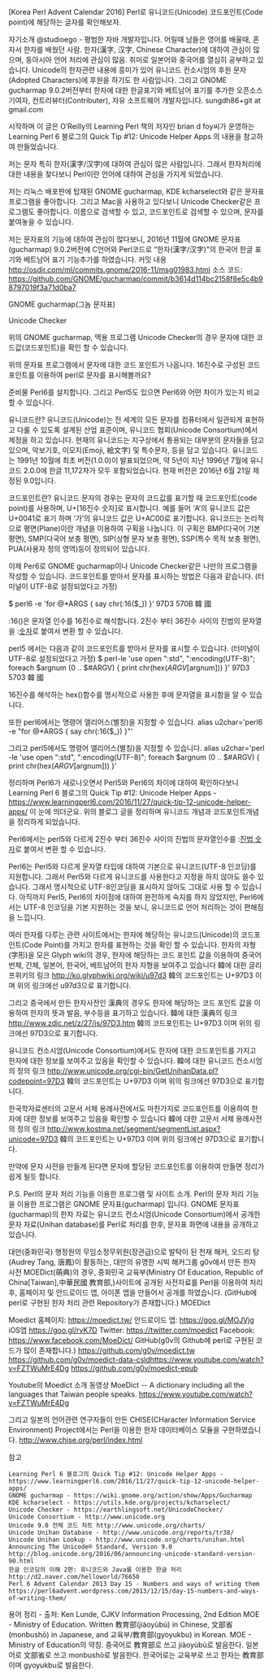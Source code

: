 [Korea Perl Advent Calendar 2016] Perl로 유니코드(Unicode) 코드포인트(Code point)에 해당하는 글자를 확인해보자.

자기소개
@studioego - 평범한 자바 개발자입니다.  어릴때 남들은 영어를 배울때, 혼자서 한자를 배웠던 사람. 한자(漢字, 汉字, Chinese Character)에 대하여 관심이 많으며, 동아시아 언어 처리에 관심이 많음.  취미로 일본어와 중국어를 열심히 공부하고 있습니다. Unicode의 한자관련 내용에 흥미가 있어 유니코드 컨소시엄의 후원 문자(Adopted Characters)에 후원을 하기도 한 사람입니다.
그리고 GNOME gucharmap 9.0.2버전부터 한자에 대한 한글표기와 베트남어 표기를 추가한 오픈소스 기여자, 컨트리뷰터(Contributer), 자유 소프트웨어 개발자입니다.
sungdh86+git at gmail.com

시작하며
이 글은 O’Reilly의 Learning Perl 책의 저자인 brian d foy씨가 운영하는  Learning Perl 6 블로그의 Quick Tip #12: Unicode Helper Apps 의 내용을 참고하여 만들었습니다.

저는 문자 특히 한자(漢字/汉字)에 대하여 관심이 많은 사람입니다. 그래서 한자처리에 대한 내용을 찾다보니 Perl이란 언어에 대하여 관심을 가지게 되었습니다.

저는 리눅스 배포판에 탑재된 GNOME gucharmap, KDE kcharselect와 같은 문자표 프로그램을 좋아합니다. 그리고 Mac을 사용하고 있다보니 Unicode Checker같은 프로그램도 좋아합니다. 이름으로 검색할 수 있고, 코드포인트로 검색할 수 있으며, 문자를 붙여놓을 수 있습니다.

저는 문자표의 기능에 대하여 관심이 많다보니, 2016년 11월에 GNOME 문자표(gucharmap) 9.0.2버전에 C언어와 Perl코드로 “한자(漢字/汉字)"의 한국어 한글 표기와 베트남어 표기 기능추가를 하였습니다.
커밋 내용 http://osdir.com/ml/commits.gnome/2016-11/msg01983.html 
소스 코드: https://github.com/GNOME/gucharmap/commit/b3614d114bc2158f8e5c4b98797019f3a71d0ba7


GNOME gucharmap(그놈 문자표)


Unicode Checker

위의 GNOME gucharmap, 맥용 프로그램 Unicode Checker의 경우 문자에 대한 코드값(코드포인트)을 확인 할 수 있습니다.

위의 문자표 프로그램에서 문자에 대한 코드 포인트가 나옵니다. 16진수로 구성된 코드포인트를 이용하여 perl로 문자를 표시해볼까요? 


준비물
Perl6를 설치합니다. 그리고 Perl5도 있으면 Perl6와 어떤 차이가 있는지 비교할 수 있습니다.

유니코드란?
유니코드(Unicode)는 전 세계의 모든 문자를 컴퓨터에서 일관되게 표현하고 다룰 수 있도록 설계된 산업 표준이며, 유니코드 협회(Unicode Consortium)에서 제정을 하고 있습니다. 현재의 유니코드는 지구상에서 통용되는 대부분의 문자들을 담고 있으며, 악보기호, 이모지(Emoji, 絵文字) 및 특수문자, 등을 담고 있습니다. 
유니코드는 1991년 10월에 최초 버전(1.0.0)이 발표되었으며, 약 5년이 지난 1996년 7월에 유니코드 2.0.0에 한글 11,172자가 모두 포함되었습니다. 현재 버전은 2016년 6월 21일 제정된 9.0입니다.

코드포인트란?
유니코드 문자의 경우는 문자의 코드값를 표기할 때 코드포인트(code point)를 사용하며, U+[16진수 숫자]로 표시합니다. 
예를 들어 ‘A’의 유니코드 값은 U+0041로 표기 하며 ‘가’의 유니코드 값은 U+AC00로 표기합니다.
유니코드는 논리적으로 평면(Plane)이란 개념을 이용하여 구획을 나눕니다. 이 구획은 BMP(다국어 기본 평면), SMP(다국어 보충 평면), SIP(상형 문자 보충 평면), SSP(특수 목적 보충 평면), PUA(사용자 정의 영역)등이 정의되어 있습니다.

이제 Per6로 GNOME gucharmap이나 Unicode Checker같은 나만의 프로그램을 작성할 수 있습니다. 코드포인트를 받아서 문자를 표시하는 방법은 다음과 같습니다. (터미널이 UTF-8로 설정되었다고 가정)

$ perl6 -e 'for @*ARGS { say chr(:16($_)) }’ 97D3 570B
韓
國

:16()은 문자열 인수를 16진수로 해석합니다.  2진수 부터 36진수 사이의 진법의 문자열을 :[숫자]()로 붙여서 변환 할 수 있습니다.

perl5 에서는 다음과 같이 코드포인트를 받아서 문자를 표시할 수 있습니다. (터미널이 UTF-8로 설정되었다고 가정)
$ perl-le 'use open ":std", ":encoding(UTF-8)"; foreach $argnum (0 .. $#ARGV) {  print chr(hex($ARGV[$argnum])) }' 97D3 5703
韓
國

16진수를 해석하는 hex()함수를 명시적으로 사용한 후에 문자열을 표시함을 알 수 있습니다.  

또한 perl6에서는 명령어 앨리어스(별칭)을 지정할 수 있습니다.
alias u2char='perl6 -e "for @*ARGS { say chr(:16(\$_)) }"'

그리고 perl5에서도 명령어 앨리어스(별칭)을 지정할 수 있습니다.
alias u2char='perl -le 'use open ":std", ":encoding(UTF-8)"; foreach $argnum (0 .. $#ARGV) {  print chr(hex($ARGV[$argnum])) }'

정리하며 
Perl6가 새로나오면서 Perl5와 Perl6의 차이에 대하여 확인하다보니 Learning Perl 6 블로그의 Quick Tip #12: Unicode Helper Apps -  https://www.learningperl6.com/2016/11/27/quick-tip-12-unicode-helper-apps/ 이 눈에 띄더군요.
위의 블로그 글을 정리하며 유니코드 개념과 코드포인트개념을 정리하게 되었습니다.

Perl6에서는 perl5와 다르게   2진수 부터 36진수 사이의 진법의 문자열인수를 :[진법 숫자]()로 붙여서 변환 할 수 있습니다. 

Perl6는 Perl5와 다르게 문자열 타입에 대하여 기본으로 유니코드(UTF-8 인코딩)를 지원합니다. 그래서 Perl5와 다르게 유니코드를 사용한다고 지정을 하지 않아도 쓸수 있습니다. 
그래서 명시적으로 UTF-8인코딩을 표시하지 않아도 그대로 사용 할 수 있습니다.
아직까지 Perl5, Perl6의 차이점에 대하여 완전하게 숙지를 하지 않았지만, Perl6에서는 UTF-8 인코딩을 기본 지원하는 것을 보니,  유니코드로 언어 처리하는 것이 편해짐을 느낍니다.


여러 한자를 다루는 관련 사이트에서는 한자에 해당하는 유니코드(Unicode)의 코드포인트(Code Point)를 가지고 한자를 표현하는 것을 확인 할 수 있습니다.
한자의 자형(字形)을 모은 Glyph wiki의 경우, 한자에 해당하는 코드 포인트 값을 이용하여 중국어 번체, 간체, 일본어, 한국어, 베트남어의 한자 자형을 보여주고 있습니다
韓에 대한 글리프위키의 링크 http://ko.glyphwiki.org/wiki/u97d3
韓의 코드포인트는 U+97D3 이며 위의 링크에선 u97d3으로 표기합니다.

그리고 중국에서 만든 한자사전인 漢典의 경우도 한자에 해당하는 코드 포인트 값을 이용하여 한자의 뜻과 발음, 부수등을 표기하고 있습니다.
韓에 대한 漢典의 링크 http://www.zdic.net/z/27/js/97D3.htm
韓의 코드포인트는 U+97D3 이며 위의 링크에선 97D3으로 표기합니다.

유니코드 컨소시엄(Unicode Consortium)에서도 한자에 대한 코드포인트를 가지고 한자에 대한 정보를 보여주고 있음을 확인할 수 있습니다.
韓에 대한 유니코드 컨소시엄의 정의 링크 http://www.unicode.org/cgi-bin/GetUnihanData.pl?codepoint=97D3
韓의 코드포인트는 U+97D3 이며 위의 링크에선 97D3으로 표기합니다.

한국학자료센터의 고문서 서체 용례사전에서도 마찬가지로 코드포인트를 이용하여 한자에 대한 정보를 보여주고 있음을 확인할 수 있습니다
韓에 대한 고문서 서체 용례사전의 정의 링크   http://www.kostma.net/segment/segmentList.aspx?unicode=97D3
韓의 코드포인트는 U+97D3 이며 위의 링크에선 97D3으로 표기합니다.

만약에 문자 사전을 만들게 된다면 문자에 할당된 코드포인트를 이용하여 만들면 정리가 쉽게 될듯 합니다.

P.S. Perl의 문자 처리 기능을 이용한 프로그램 및 사이트 소개.
Perl의 문자 처리 기능을 이용한 프로그램은 GNOME 문자표(gucharmap) 입니다. GNOME 문자표(gucharmap)의 한자 자료는 유니코드 컨소시엄(Unicode Consortium)에서 공개한 문자 자료(Unihan database)를 Perl로 처리를 한후, 문자표 화면에 내용을 공개하고 있습니다.

대만(중화민국) 행정원의 무임소정무위원(장관급)으로 발탁이 된 천재 해커, 오드리 탕(Audrey Tang, 唐鳳)이 활동하는, 대만의 유명한 시빅 해커그룹 g0v에서 만든 한자 사전 MOEDict(萌典)의 경우, 중화민국 교육부(Ministry Of Education, Republic of China[Taiwan],中華民國 教育部,)사이트에 공개된 사전자료를 Perl을 이용하여 처리 후, 홈페이지 및 안드로이드 앱, 아이폰 앱을 만들어서 공개를 하였습니다. (GitHub에 perl로 구현된 한자 처리 관련 Repository가 존재합니다.)
MOEDict 


Moedict 홈페이지: https://moedict.tw/
안드로이드 앱: https://goo.gl/MOJVjg
iOS앱 https://goo.gl/rvK7D
Twitter: https://twitter.com/moedict 
Facebook: https://www.facebook.com/MoeDict/
GitHub(g0v의 Github에 perl로 구현된 코드가 많이 존재합니다.)
https://github.com/g0v/moedict.tw
https://github.com/g0v/moedict-data-csldhttps://www.youtube.com/watch?v=FZTWuMrE4Dg
https://github.com/g0v/moedict-epub 

Youtube의 Moedict 소개 동영상
MoeDict -- A dictionary including all the languages that Taiwan people speaks. https://www.youtube.com/watch?v=FZTWuMrE4Dg

그리고 일본의 언어관련 연구자들이 만든 CHISE(CHaracter Information Service Environment) Project에서는 Perl을 이용한 한자 데이터베이스 모듈을 구현하였습니다.
http://www.chise.org/perl/index.html 


참고

    Learning Perl 6 블로그의 Quick Tip #12: Unicode Helper Apps -  https://www.learningperl6.com/2016/11/27/quick-tip-12-unicode-helper-apps/ 
    GNOME gucharmap - https://wiki.gnome.org/action/show/Apps/Gucharmap
    KDE kcharselect - https://utils.kde.org/projects/kcharselect/
    Unicode Checker - https://earthlingsoft.net/UnicodeChecker/
    Unicode Consortium - http://www.unicode.org
    Unicode 9.0 전체 코드 차트 http://www.unicode.org/charts/
    Unicode Unihan Database - http://www.unicode.org/reports/tr38/ 
    Unicode Unihan Lookup - http://www.unicode.org/charts/unihan.html
    Announcing The Unicode® Standard, Version 9.0 http://blog.unicode.org/2016/06/announcing-unicode-standard-version-90.html
    한글 인코딩의 이해 2편: 유니코드와 Java를 이용한 한글 처리 http://d2.naver.com/helloworld/76650
    Perl 6 Advent Calendar 2013 Day 15 - Numbers and ways of writing them  https://perl6advent.wordpress.com/2013/12/15/day-15-numbers-and-ways-of-writing-them/


용어 정리 - 출처: Ken Lunde, CJKV Information Processing, 2nd Edition
MOE - Ministry of Education. Written 教育部(jiàoyùbù) in Chinese, 文部省(monbushō) in Japanese, and 교육부/教育部(gyoyukbu) in Korean.
MOE - Ministry of Education의 약칭. 중국어로  教育部로 쓰고 jiàoyùbù로 발음한다. 일본어로 文部省로 쓰고 monbushō로 발음한다. 한국어로는 교육부로 쓰고 한자는 教育部이며 gyoyukbu로 발음한다.
